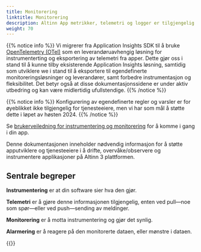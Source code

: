 ```yaml
---
title: Monitorering
linktitle: Monitorering
description: Altinn App metrikker, telemetri og logger er tilgjengelig i Azure Application Insights.
weight: 70
---
```


{{% notice info %}}
Vi migrerer fra Application Insights SDK til å bruke [OpenTelemetry (OTel)](https://opentelemetry.io/) som en leverandøruavhengig 
løsning for instrumenterting og eksportering av telemetri fra apper. Dette gjør oss i stand til å kunne tilby eksisterende Application
Insights løsning, samtidig som utviklere we i stand til å eksportere til egendefinerte monitoreringsløsninger og leverandører, samt forbedre instrumentasjon og fleksibilitet.
Det betyr også at disse dokumentasjonssidene er under aktiv utbedring og kan være midlertidig ufullstendige.
{{% /notice %}}

{{% notice info %}}
Konfigurering av egendefinerte regler og varsler er for øyeblikket ikke tilgjengelig for tjenesteeiere,
men vi har som mål å støtte dette i løpet av høsten 2024.
{{% /notice %}}

Se [brukerveiledning for instrumentering og monitorering](/nb/altinn-studio/guides/administration/monitor-and-instrument/) for å komme i gang i din app.

Denne dokumentasjonen inneholder nødvendig informasjon for å støtte apputviklere og tjenesteeiere i å
drifte, overvåke/observere og instrumentere applikasjoner på Altinn 3 plattformen.

## Sentrale begreper

**Instrumentering** er at din software sier hva den gjør.

**Telemetri** er å gjøre denne informasjonen tilgjengelig, enten ved pull—noe som spør—eller ved push—sending av meldinger.

**Monitorering** er å motta instrumentering og gjør det synlig.

**Alarmering** er å reagere på den monitorerte dataen, eller mønstre i dataen.

{{<children />}}